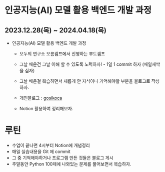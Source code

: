 # 인공지능(AI) 모델 활용 백엔드 개발 과정
## 2023.12.28(목) ~ 2024.04.18(목)  

* 인공지능(AI) 모델 활용 백엔드 개발 과정
  - 모두의 연구소 오름캠프에서 진행하는 부트캠프 


  - 그날 배운건 그날 이해 할 수 있도록 노력하자! - 1일 1 commit 하자 (매일새싹을 심자)
  - 그날 배운걸 복습하면서 새롭게 안 지식이나 기억해야할 부분을 블로그로 작성하자. 
  - 개인블로그 : [gosikoca](https://gosikoca.tistory.com/)
  - Notion 활용하여 정리해보자.

# 루틴
  - 수업이 끝나면 4시부터 Notion에 개념정리  
  - 매일 실습내용을 Git 에 commit 
  - 그 중 기억해야하거나 프로그램 만든 것들은 블로그 게시
  - 주말동안 Python 100제에 나와있는 문제를 풀어보면서 복습하자.